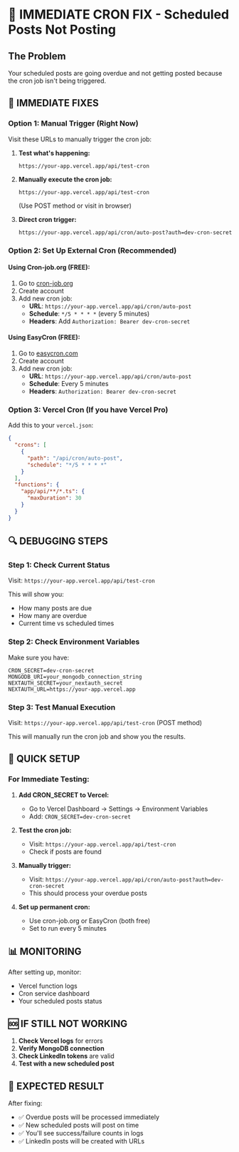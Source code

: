 # 🚨 IMMEDIATE CRON FIX - Scheduled Posts Not Posting

## The Problem
Your scheduled posts are going overdue and not getting posted because the cron job isn't being triggered.

## 🔧 IMMEDIATE FIXES

### Option 1: Manual Trigger (Right Now)
Visit these URLs to manually trigger the cron job:

1. **Test what's happening:**
   ```
   https://your-app.vercel.app/api/test-cron
   ```

2. **Manually execute the cron job:**
   ```
   https://your-app.vercel.app/api/test-cron
   ```
   (Use POST method or visit in browser)

3. **Direct cron trigger:**
   ```
   https://your-app.vercel.app/api/cron/auto-post?auth=dev-cron-secret
   ```

### Option 2: Set Up External Cron (Recommended)

#### Using Cron-job.org (FREE):
1. Go to [cron-job.org](https://cron-job.org)
2. Create account
3. Add new cron job:
   - **URL**: `https://your-app.vercel.app/api/cron/auto-post`
   - **Schedule**: `*/5 * * * *` (every 5 minutes)
   - **Headers**: Add `Authorization: Bearer dev-cron-secret`

#### Using EasyCron (FREE):
1. Go to [easycron.com](https://easycron.com)
2. Create account
3. Add new cron job:
   - **URL**: `https://your-app.vercel.app/api/cron/auto-post`
   - **Schedule**: Every 5 minutes
   - **Headers**: `Authorization: Bearer dev-cron-secret`

### Option 3: Vercel Cron (If you have Vercel Pro)

Add this to your `vercel.json`:

```json
{
  "crons": [
    {
      "path": "/api/cron/auto-post",
      "schedule": "*/5 * * * *"
    }
  ],
  "functions": {
    "app/api/**/*.ts": {
      "maxDuration": 30
    }
  }
}
```

## 🔍 DEBUGGING STEPS

### Step 1: Check Current Status
Visit: `https://your-app.vercel.app/api/test-cron`

This will show you:
- How many posts are due
- How many are overdue
- Current time vs scheduled times

### Step 2: Check Environment Variables
Make sure you have:
```env
CRON_SECRET=dev-cron-secret
MONGODB_URI=your_mongodb_connection_string
NEXTAUTH_SECRET=your_nextauth_secret
NEXTAUTH_URL=https://your-app.vercel.app
```

### Step 3: Test Manual Execution
Visit: `https://your-app.vercel.app/api/test-cron` (POST method)

This will manually run the cron job and show you the results.

## 🚀 QUICK SETUP

### For Immediate Testing:

1. **Add CRON_SECRET to Vercel:**
   - Go to Vercel Dashboard → Settings → Environment Variables
   - Add: `CRON_SECRET=dev-cron-secret`

2. **Test the cron job:**
   - Visit: `https://your-app.vercel.app/api/test-cron`
   - Check if posts are found

3. **Manually trigger:**
   - Visit: `https://your-app.vercel.app/api/cron/auto-post?auth=dev-cron-secret`
   - This should process your overdue posts

4. **Set up permanent cron:**
   - Use cron-job.org or EasyCron (both free)
   - Set to run every 5 minutes

## 📊 MONITORING

After setting up, monitor:
- Vercel function logs
- Cron service dashboard
- Your scheduled posts status

## 🆘 IF STILL NOT WORKING

1. **Check Vercel logs** for errors
2. **Verify MongoDB connection**
3. **Check LinkedIn tokens** are valid
4. **Test with a new scheduled post**

## 🎯 EXPECTED RESULT

After fixing:
- ✅ Overdue posts will be processed immediately
- ✅ New scheduled posts will post on time
- ✅ You'll see success/failure counts in logs
- ✅ LinkedIn posts will be created with URLs
